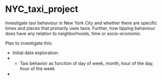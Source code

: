 # NYC_taxi_project

Investigate taxi behaviour in New York City and whether there are specific times and places that primarily uses taxis. 
Further, how tipping behaviour does have any relation to neighborhoods, time or socio-economic.

Plan to investigate this: 

* Initial data exploration: 
*  * Taxi behavior as function of day of week, month, hour of the day, hour of the week
*  
